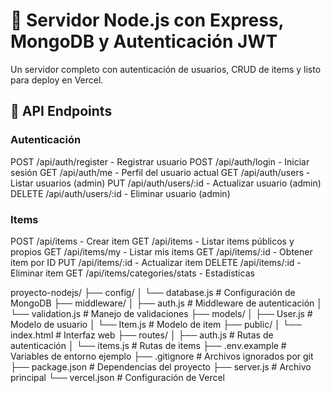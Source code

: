 # 🚀 Servidor Node.js con Express, MongoDB y Autenticación JWT

Un servidor completo con autenticación de usuarios, CRUD de items y listo para deploy en Vercel.

## 📡 API Endpoints

### Autenticación

POST /api/auth/register     - Registrar usuario
POST /api/auth/login        - Iniciar sesión
GET  /api/auth/me          - Perfil del usuario actual
GET  /api/auth/users       - Listar usuarios (admin)
PUT  /api/auth/users/:id   - Actualizar usuario (admin)
DELETE /api/auth/users/:id - Eliminar usuario (admin)


### Items

POST /api/items            - Crear item
GET  /api/items            - Listar items públicos y propios
GET  /api/items/my         - Listar mis items
GET  /api/items/:id        - Obtener item por ID
PUT  /api/items/:id        - Actualizar item
DELETE /api/items/:id      - Eliminar item
GET  /api/items/categories/stats - Estadísticas


proyecto-nodejs/
├── config/
│   └── database.js         # Configuración de MongoDB
├── middleware/
│   ├── auth.js            # Middleware de autenticación
│   └── validation.js      # Manejo de validaciones
├── models/
│   ├── User.js           # Modelo de usuario
│   └── Item.js           # Modelo de item
├── public/
│   └── index.html        # Interfaz web
├── routes/
│   ├── auth.js           # Rutas de autenticación
│   └── items.js          # Rutas de items
├── .env.example          # Variables de entorno ejemplo
├── .gitignore           # Archivos ignorados por git
├── package.json         # Dependencias del proyecto
├── server.js            # Archivo principal
└── vercel.json          # Configuración de Vercel